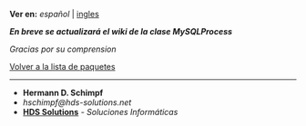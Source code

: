 **Ver en:** _español_ | [ingles](http://code.google.com/p/javaclassesrepository/wiki/MySQLProcess?tm=6&wl=en)

**_En breve se actualizará el wiki de la clase MySQLProcess_**

_Gracias por su comprension_

[Volver a la lista de paquetes](http://code.google.com/p/javaclassesrepository/wiki/packages?tm=6&wl=es)

---

  * **Hermann D. Schimpf**
  * _hschimpf@hds-solutions.net_
  * **[HDS Solutions](http://hds-solutions.net)** - _Soluciones Informáticas_